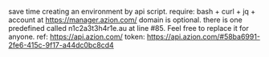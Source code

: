 save time creating an environment by api script.
require: bash + curl + jq + account at https://manager.azion.com/
domain is optional. there is one predefined called n1c2a3t3h4r1e.au at line #85. Feel free to replace it for anyone.
ref: https://api.azion.com/
token: https://api.azion.com/#58ba6991-2fe6-415c-9f17-a44dc0bc8cd4
